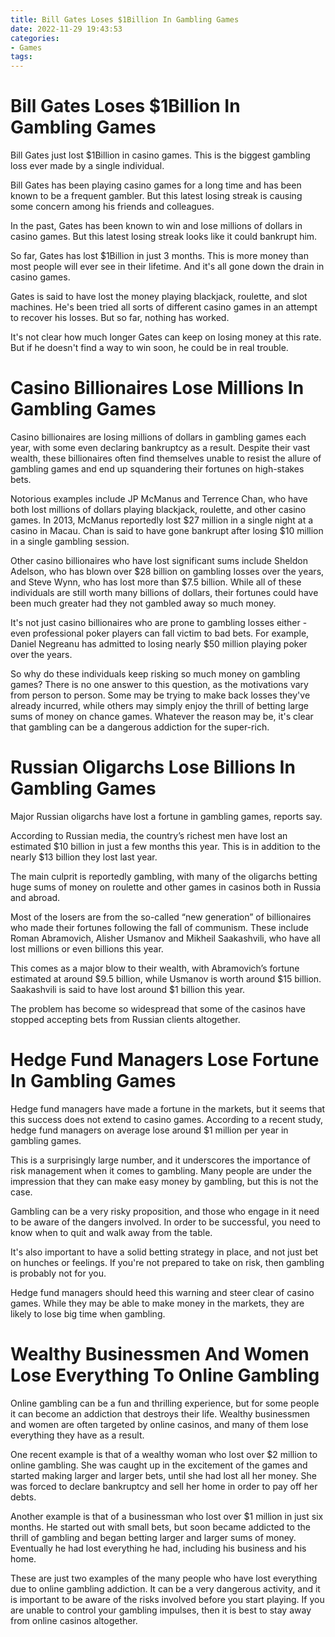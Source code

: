 ```yaml
---
title: Bill Gates Loses $1Billion In Gambling Games
date: 2022-11-29 19:43:53
categories:
- Games
tags:
---
```



#  Bill Gates Loses $1Billion In Gambling Games

Bill Gates just lost $1Billion in casino games. This is the biggest gambling loss ever made by a single individual.

Bill Gates has been playing casino games for a long time and has been known to be a frequent gambler. But this latest losing streak is causing some concern among his friends and colleagues.

In the past, Gates has been known to win and lose millions of dollars in casino games. But this latest losing streak looks like it could bankrupt him.

So far, Gates has lost $1Billion in just 3 months. This is more money than most people will ever see in their lifetime. And it's all gone down the drain in casino games.

Gates is said to have lost the money playing blackjack, roulette, and slot machines. He's been tried all sorts of different casino games in an attempt to recover his losses. But so far, nothing has worked.

It's not clear how much longer Gates can keep on losing money at this rate. But if he doesn't find a way to win soon, he could be in real trouble.

#  Casino Billionaires Lose Millions In Gambling Games

Casino billionaires are losing millions of dollars in gambling games each year, with some even declaring bankruptcy as a result. Despite their vast wealth, these billionaires often find themselves unable to resist the allure of gambling games and end up squandering their fortunes on high-stakes bets.

Notorious examples include JP McManus and Terrence Chan, who have both lost millions of dollars playing blackjack, roulette, and other casino games. In 2013, McManus reportedly lost $27 million in a single night at a casino in Macau. Chan is said to have gone bankrupt after losing $10 million in a single gambling session.

Other casino billionaires who have lost significant sums include Sheldon Adelson, who has blown over $28 billion on gambling losses over the years, and Steve Wynn, who has lost more than $7.5 billion. While all of these individuals are still worth many billions of dollars, their fortunes could have been much greater had they not gambled away so much money.

It's not just casino billionaires who are prone to gambling losses either - even professional poker players can fall victim to bad bets. For example, Daniel Negreanu has admitted to losing nearly $50 million playing poker over the years.

So why do these individuals keep risking so much money on gambling games? There is no one answer to this question, as the motivations vary from person to person. Some may be trying to make back losses they've already incurred, while others may simply enjoy the thrill of betting large sums of money on chance games. Whatever the reason may be, it's clear that gambling can be a dangerous addiction for the super-rich.

#  Russian Oligarchs Lose Billions In Gambling Games

Major Russian oligarchs have lost a fortune in gambling games, reports say.

According to Russian media, the country’s richest men have lost an estimated $10 billion in just a few months this year. This is in addition to the nearly $13 billion they lost last year.

The main culprit is reportedly gambling, with many of the oligarchs betting huge sums of money on roulette and other games in casinos both in Russia and abroad.

Most of the losers are from the so-called “new generation” of billionaires who made their fortunes following the fall of communism. These include Roman Abramovich, Alisher Usmanov and Mikheil Saakashvili, who have all lost millions or even billions this year.

This comes as a major blow to their wealth, with Abramovich’s fortune estimated at around $9.5 billion, while Usmanov is worth around $15 billion. Saakashvili is said to have lost around $1 billion this year.

The problem has become so widespread that some of the casinos have stopped accepting bets from Russian clients altogether.

#  Hedge Fund Managers Lose Fortune In Gambling Games

 Hedge fund managers have made a fortune in the markets, but it seems that this success does not extend to casino games. According to a recent study, hedge fund managers on average lose around $1 million per year in gambling games.

This is a surprisingly large number, and it underscores the importance of risk management when it comes to gambling. Many people are under the impression that they can make easy money by gambling, but this is not the case.

Gambling can be a very risky proposition, and those who engage in it need to be aware of the dangers involved. In order to be successful, you need to know when to quit and walk away from the table.

It's also important to have a solid betting strategy in place, and not just bet on hunches or feelings. If you're not prepared to take on risk, then gambling is probably not for you.

Hedge fund managers should heed this warning and steer clear of casino games. While they may be able to make money in the markets, they are likely to lose big time when gambling.

#  Wealthy Businessmen And Women Lose Everything To Online Gambling

Online gambling can be a fun and thrilling experience, but for some people it can become an addiction that destroys their life. Wealthy businessmen and women are often targeted by online casinos, and many of them lose everything they have as a result.

One recent example is that of a wealthy woman who lost over $2 million to online gambling. She was caught up in the excitement of the games and started making larger and larger bets, until she had lost all her money. She was forced to declare bankruptcy and sell her home in order to pay off her debts.

Another example is that of a businessman who lost over $1 million in just six months. He started out with small bets, but soon became addicted to the thrill of gambling and began betting larger and larger sums of money. Eventually he had lost everything he had, including his business and his home.

These are just two examples of the many people who have lost everything due to online gambling addiction. It can be a very dangerous activity, and it is important to be aware of the risks involved before you start playing. If you are unable to control your gambling impulses, then it is best to stay away from online casinos altogether.